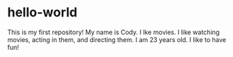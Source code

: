 # hello-world
This is my first repository!
My name is Cody. I lke movies. I like watching movies, acting in them, and directing them. I am 23 years old. I like to have fun!
